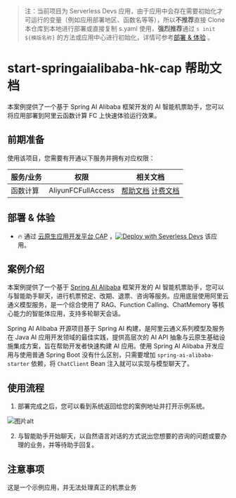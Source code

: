 
> 注：当前项目为 Serverless Devs 应用，由于应用中会存在需要初始化才可运行的变量（例如应用部署地区、函数名等等），所以**不推荐**直接 Clone 本仓库到本地进行部署或直接复制 s.yaml 使用，**强烈推荐**通过 `s init ${模版名称}` 的方法或应用中心进行初始化，详情可参考[部署 & 体验](#部署--体验) 。

# start-springaialibaba-hk-cap 帮助文档

<description>

本案例提供了一个基于 Spring AI Alibaba 框架开发的 AI 智能机票助手，您可以将应用部署到阿里云函数计算 FC 上快速体验运行效果。

</description>


## 前期准备

使用该项目，您需要有开通以下服务并拥有对应权限：

<service>



| 服务/业务 |  权限  | 相关文档 |
| --- |  --- | --- |
| 函数计算 |  AliyunFCFullAccess | [帮助文档](https://help.aliyun.com/product/2508973.html) [计费文档](https://help.aliyun.com/document_detail/2512928.html) |

</service>

<remark>



</remark>

<disclaimers>



</disclaimers>

## 部署 & 体验

<appcenter>
   
- :fire: 通过 [云原生应用开发平台 CAP](https://devs.console.aliyun.com/applications/create?template=start-springaialibaba-hk-cap) ，[![Deploy with Severless Devs](https://img.alicdn.com/imgextra/i1/O1CN01w5RFbX1v45s8TIXPz_!!6000000006118-55-tps-95-28.svg)](https://devs.console.aliyun.com/applications/create?template=start-springaialibaba-hk-cap) 该应用。
   
</appcenter>
<deploy>
    
   
</deploy>

## 案例介绍

<appdetail id="flushContent">

本案例提供了一个基于 <a href="https://github.com/alibaba/spring-ai-alibaba" target="_blank">Spring AI Alibaba</a> 框架开发的 AI 智能机票助手，您可以与智能助手聊天，进行机票预定、改期、退票、咨询等服务。应用底层使用阿里云通义模型服务，是一个综合使用了 RAG、Function Calling、ChatMemory 等核心能力的智能体应用，支持多轮聊天会话。

Spring AI Alibaba 开源项目基于 Spring AI 构建，是阿里云通义系列模型及服务在 Java AI 应用开发领域的最佳实践，提供高层次的 AI API 抽象与云原生基础设施集成方案，旨在帮助开发者快速构建 AI 应用。使用 Spring AI Alibaba 开发应用与使用普通 Spring Boot 没有什么区别，只需要增加 `spring-ai-alibaba-starter` 依赖，将 `ChatClient` Bean 注入就可以实现与模型聊天了。


</appdetail>

## 使用流程

<usedetail id="flushContent">

1. 部署完成之后，您可以看到系统返回给您的案例地址并打开示例系统。

![图片alt](https://foruda.gitee.com/images/1726642642471571516/24ab8578_1689212.png)

2. 与智能助手开始聊天，以自然语言对话的方式说出您想要的咨询的问题或要办理的业务，并等待助手回复。


</usedetail>

## 注意事项

<matters id="flushContent">

这是一个示例应用，并无法处理真正的机票业务

</matters>
